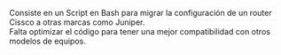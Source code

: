 Consiste en un Script en Bash para migrar la configuración de un router Cissco a otras marcas como Juniper.
<br>
Falta optimizar el código para tener una mejor compatibilidad con otros modelos de equipos.
